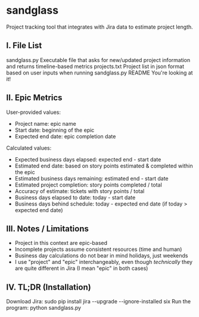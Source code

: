 # sandglass
Project tracking tool that integrates with Jira data to estimate project length.

I. File List
-------------------------
sandglass.py        Executable file that asks for new/updated project information and returns timeline-based metrics
projects.txt        Project list in json format based on user inputs when running sandglass.py
README              You're looking at it!

II. Epic Metrics
-------------------------
User-provided values:
* Project name: epic name
* Start date: beginning of the epic
* Expected end date: epic completion date

Calculated values:
* Expected business days elapsed: expected end - start date
* Estimated end date: based on story points estimated & completed within the epic
* Estimated business days remaining: estimated end - start date
* Estimated project completion: story points completed / total
* Accuracy of estimate: tickets with story points / total
* Business days elapsed to date: today - start date
* Business days behind schedule: today - expected end date (if today > expected end date)

III. Notes / Limitations
-------------------------
* Project in this context are epic-based
* Incomplete projects assume consistent resources (time and human)
* Business day calculations do not bear in mind holidays, just weekends
* I use "project" and "epic" interchangeably, even though *technically* they are quite different in Jira (I mean "epic" in both cases)

IV. TL;DR (Installation)
-------------------------
Download Jira: sudo pip install jira --upgrade --ignore-installed six
Run the program: python sandglass.py
